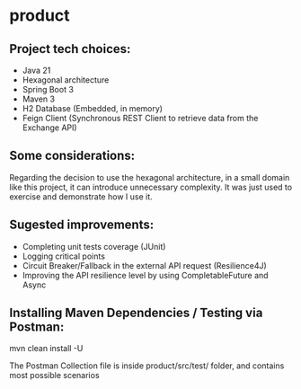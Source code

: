 # product

## Project tech choices:

- Java 21
- Hexagonal architecture
- Spring Boot 3
- Maven 3
- H2 Database (Embedded, in memory)
- Feign Client (Synchronous REST Client to retrieve data from the Exchange API)


## Some considerations:

Regarding the decision to use the hexagonal architecture, in a small domain like this project, 
it can introduce unnecessary complexity. It was just used to exercise and demonstrate how I use it.
 
 
## Sugested improvements:

- Completing unit tests coverage (JUnit)
- Logging critical points
- Circuit Breaker/Fallback in the external API request (Resilience4J)
- Improving the API resilience level by using CompletableFuture and Async

## Installing Maven Dependencies / Testing via Postman:

 mvn clean install -U
 
 The Postman Collection file is inside product/src/test/ folder, and contains most possible scenarios
 
